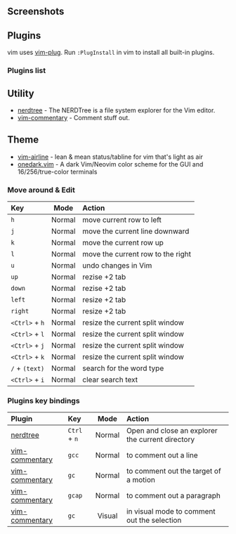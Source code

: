 
## Screenshots


## Plugins

vim uses [vim-plug](https://github.com/junegunn/vim-plug). Run `:PlugInstall` in vim to install all built-in plugins.

### Plugins list

## Utility
- [nerdtree][nerdtree] - The NERDTree is a file system explorer for the Vim editor. 
- [vim-commentary][vim-commentary] - Comment stuff out. 


## Theme
- [vim-airline][vim-airline] - lean & mean status/tabline for vim that's light as air
- [onedark.vim][onedark.vim] - A dark Vim/Neovim color scheme for the GUI and 16/256/true-color terminals 

### Move around & Edit

| Key            |      Mode      | Action                                  |
|:---------------|:--------------:|:----------------------------------------|
| `h`            |     Normal     | move current row to left                |
| `j`            |     Normal     | move the current line downward          |
| `k`            |     Normal     | move the current row up                 |
| `l`            |     Normal     | move the current row to the right       |
| `u`            |     Normal     | undo changes in Vim                     |
| `up`           |     Normal     | rezise +2 tab                           |
| `down`         |     Normal     | rezise +2 tab                           |
| `left`         |     Normal     | resize +2 tab                           |
| `right`        |     Normal     | resize +2 tab                           |
| `<Ctrl>` + `h` |     Normal     | resize the current split window         |
| `<Ctrl>` + `l` |     Normal     | resize the current split window         |
| `<Ctrl>` + `j` |     Normal     | resize the current split window         |
| `<Ctrl>` + `k` |     Normal     | resize the current split window         |
| `/` + `(text)` |     Normal     | search for the word type                |
| `<Ctrl>` + `i` |     Normal     | clear search text                       |

### Plugins key bindings

| Plugin                           | Key                      |      Mode     | Action                                                    |
|:---------------------------------|:-------------------------|:-------------:|:----------------------------------------------------------|
| [nerdtree][nerdtree]             | `Ctrl` + `n`             |     Normal    | Open and close an explorer the current directory          |
| [vim-commentary][vim-commentary] | `gcc`                    |     Normal    | to comment out a line                                     |
| [vim-commentary][vim-commentary] | `gc`                     |     Normal    | to comment out the target of a motion                     |
| [vim-commentary][vim-commentary] | `gcap`                   |     Normal    | to comment out a paragraph                                |
| [vim-commentary][vim-commentary] | `gc`                     |     Visual    | in visual mode to comment out the selection               |


[vim-airline]:https://github.com/bling/vim-airline "https://github.com/bling/vim-airline"
[onedark.vim]:https://github.com/joshdick/onedark.vim "https://github.com/joshdick/onedark.vim"
[nerdtree]:https://github.com/preservim/nerdtree  "https://github.com/preservim/nerdtree"
[vim-commentary]:https://github.com/tpope/vim-commentary  "https://github.com/tpope/vim-commentary"

